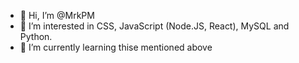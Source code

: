 - 👋 Hi, I’m @MrkPM
- 👀 I’m interested in CSS, JavaScript (Node.JS, React), MySQL and Python.
- 🌱 I’m currently learning thise mentioned above

<!---

- 💞️ I’m looking to collaborate on 
- 📫 How to reach me ...

MrkPM/MrkPM is a ✨ special ✨ repository because its `README.md` (this file) appears on your GitHub profile.
You can click the Preview link to take a look at your changes.
--->
